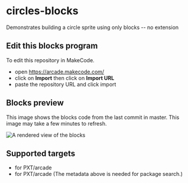 # circles-blocks

Demonstrates building a circle sprite using only blocks -- no extension

## Edit this blocks program

To edit this repository in MakeCode.

* open https://arcade.makecode.com/
* click on **Import** then click on **Import URL**
* paste the repository URL and click import

## Blocks preview

This image shows the blocks code from the last commit in master.
This image may take a few minutes to refresh.

![A rendered view of the blocks](https://github.com/wecodemakecode/circles-10/raw/master/.makecode/blocks.png)

## Supported targets

* for PXT/arcade
* for PXT/arcade
(The metadata above is needed for package search.)

